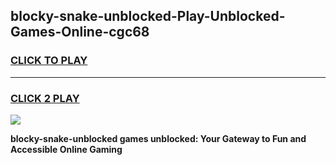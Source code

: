 
## blocky-snake-unblocked-Play-Unblocked-Games-Online-cgc68
<h3>
<a href="https://premium76.site?title=blocky-snake-unblocked&ref=25A">CLICK TO PLAY</a></h3>
<hr>

<h3>
<a href="https://premium76.site?title=blocky-snake-unblocked&ref=25A">CLICK 2 PLAY</a>
  
</h3>

<a href="https://premium76.site?title=blocky-snake-unblocked&ref=25A"><img src="https://clearcache.store/games.png"></a>


**blocky-snake-unblocked games unblocked: Your Gateway to Fun and Accessible Online Gaming**
